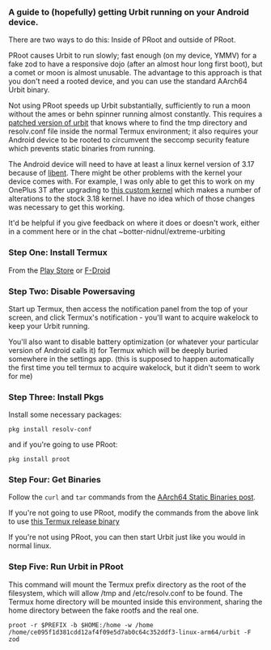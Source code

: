 ### A guide to (hopefully) getting Urbit running on your Android device.

There are two ways to do this: Inside of PRoot and outside of PRoot.

PRoot causes Urbit to run slowly; fast enough (on my device, YMMV) for a fake zod to have a responsive dojo (after an almost hour long first boot), but a comet or moon is almost unusable. The advantage to this approach is that you don't need a rooted device, and you can use the standard AArch64 Urbit binary.

Not using PRoot speeds up Urbit substantially, sufficiently to run a moon without the ames or behn spinner running almost constantly. This requires a [patched version of urbit](https://github.com/botter-nidnul/urbit/releases/tag/termux-v0.10.4) that knows where to find the tmp directory and resolv.conf file inside the normal Termux environment; it also requires your Android device to be rooted to circumvent the seccomp security feature which prevents static binaries from running.

The Android device will need to have at least a linux kernel version of 3.17 because of [libent](https://github.com/urbit/libent). There might be other problems with the kernel your device comes with. For example, I was only able to get this to work on my OnePlus 3T after upgrading to [this custom kernel](https://forum.xda-developers.com/oneplus-3/oneplus-3--3t-cross-device-development/r1b1-arter97-kernel-oneplus-3-3t-t4054539) which makes a number of alterations to the stock 3.18 kernel. I have no idea which of those changes was necessary to get this working. 

It'd be helpful if you give feedback on where it does or doesn't work, either in a comment here or in the chat ~botter-nidnul/extreme-urbiting

### Step One: Install Termux

From the [Play Store](https://play.google.com/store/apps/details?id=com.termux) or 
[F-Droid](https://f-droid.org/repository/browse/?fdid=com.termux)

### Step Two: Disable Powersaving

Start up Termux, then access the notification panel from the top of your screen, and click Termux's notification - you'll want to acquire wakelock to keep your Urbit running.

You'll also want to disable battery optimization (or whatever your particular version of Android calls it) for Termux which will be deeply buried somewhere in the settings app. (this is supposed to happen automatically the first time you tell termux to acquire wakelock, but it didn't seem to work for me)

### Step Three: Install Pkgs

Install some necessary packages:

`pkg install resolv-conf`

and if you're going to use PRoot:

`pkg install proot`

### Step Four: Get Binaries

Follow the `curl` and `tar` commands from the [AArch64 Static Binaries post](AArch64_Urbit_Static_Binaries.md).

If you're not going to use PRoot, modify the commands from the above link to use [this Termux release binary](https://github.com/botter-nidnul/urbit/releases/download/termux-v0.10.4/urbit-v0.10.4-termux-arm64.tgz)

If you're not using PRoot, you can then start Urbit just like you would in normal linux.

### Step Five: Run Urbit in PRoot

This command will mount the Termux prefix directory as the root of the filesystem, which will allow /tmp and /etc/resolv.conf to be found. The Termux home directory will be mounted inside this environment, sharing the home directory between the fake rootfs and the real one.

`proot -r $PREFIX -b $HOME:/home -w /home /home/ce095f1d381cdd12af4f09e5d7ab0c64c352ddf3-linux-arm64/urbit -F zod`
